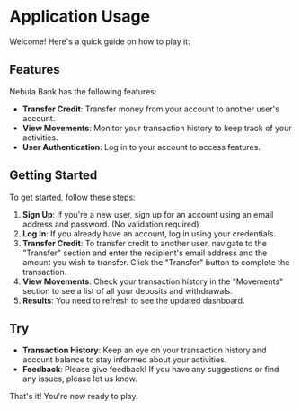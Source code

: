 # Application Usage

Welcome! Here's a quick guide on how to play it:

## Features

Nebula Bank has the following features:

- **Transfer Credit**: Transfer money from your account to another user's
  account.
- **View Movements**: Monitor your transaction history to keep track of your
  activities.
- **User Authentication**: Log in to your account to access features.

## Getting Started

To get started, follow these steps:

1. **Sign Up**: If you're a new user, sign up for an account using an email
   address and password. (No validation required)
2. **Log In**: If you already have an account, log in using your credentials.
3. **Transfer Credit**: To transfer credit to another user, navigate to the
   "Transfer" section and enter the recipient's email address and the amount you
   wish to transfer. Click the "Transfer" button to complete the transaction.
4. **View Movements**: Check your transaction history in the "Movements" section
   to see a list of all your deposits and withdrawals.
5. **Results**: You need to refresh to see the updated dashboard.

## Try

- **Transaction History**: Keep an eye on your transaction history and account
  balance to stay informed about your activities.
- **Feedback**: Please give feedback! If you have any suggestions or find any
  issues, please let us know.

That's it! You're now ready to play.
